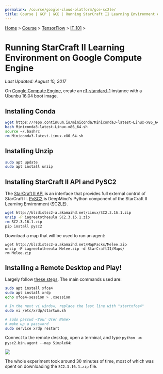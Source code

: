 ```yaml
---
permalink: /course/google-cloud-platform/gce-sc2le/
title: Course | GCP | GCE | Running StarCraft II Learning Environment on Google Compute Engine
---
```

[Home](http://realai.org/) > [Course](http://realai.org/course/) > [TensorFlow](http://realai.org/course/tensorflow/) > [IT 101](http://realai.org/course/tensorflow/#it-101) >

# Running StarCraft II Learning Environment on Google Compute Engine

*Last Updated: August 10, 2017*

On [Google Compute Engine](http://realai.org/course/google-cloud-platform/#google-compute-engine), create an [n1-standard-1](https://cloud.google.com/compute/pricing#predefined_machine_types) instance with a Ubunbu 16.04 boot image.

## Installing Conda

```bash
wget https://repo.continuum.io/miniconda/Miniconda3-latest-Linux-x86_64.sh
bash Miniconda3-latest-Linux-x86_64.sh
source ~/.bashrc
rm Miniconda3-latest-Linux-x86_64.sh
```

## Installing Unzip

```bash
sudo apt update
sudo apt install unzip
```

## Installing StarCraft II API and PySC2

The [StarCraft II API](https://github.com/Blizzard/s2client-proto) is an interface that provides full external control of StarCraft II. [PySC2](https://github.com/deepmind/pysc2) is DeepMind's Python component of the StarCraft II Learning Environment (SC2LE). 

```bash
wget http://blzdistsc2-a.akamaihd.net/Linux/SC2.3.16.1.zip
unzip -P iagreetotheeula SC2.3.16.1.zip
rm SC2.3.16.1.zip
pip install pysc2
```

Download a map that will be used to run an agent:

```
wget http://blzdistsc2-a.akamaihd.net/MapPacks/Melee.zip
unzip -P iagreetotheeula Melee.zip -d StarCraftII/Maps/
rm Melee.zip
```

## Installing a Remote Desktop and Play!

Largely follow [these steps](http://realai.org/course/google-cloud-platform/rdp-netsurf-xfce4/). The main commands used are:

```bash
sudo apt install xfce4
sudo apt install xrdp
echo xfce4-session > .xsession

# In the next vi window, replace the last line with "startxfce4"
sudo vi /etc/xrdp/startwm.sh

# sudo passwd <Your User Name>
# make up a password
sudo service xrdp restart
```

Connect to the remote desktop, open a terminal, and type `python -m pysc2.bin.agent --map Simple64`:

![](http://realai.org/course/google-cloud-platform/gce-sc2le-1.png)

The whole experiment took around 30 minutes of time, most of which was spent on downloading the `SC2.3.16.1.zip` file.

